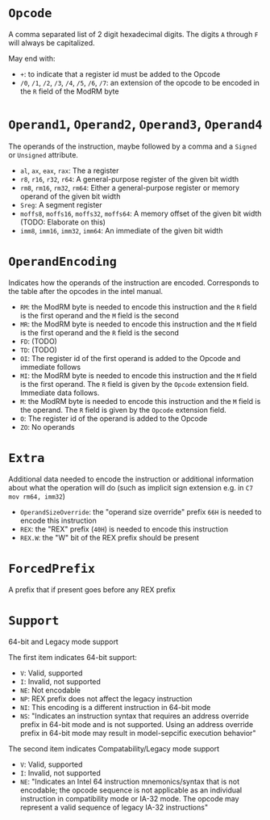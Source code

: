 # `Opcode`

A comma separated list of 2 digit hexadecimal digits. The digits `A` through `F` will always be capitalized.

May end with:
 - `+`: to indicate that a register id must be added to the Opcode
 - `/0`, `/1`, `/2`, `/3`, `/4`, `/5`, `/6`, `/7`: an extension of the opcode to be encoded in the `R` field of the ModRM byte

# `Operand1`, `Operand2`, `Operand3`, `Operand4`

The operands of the instruction, maybe followed by a comma and a `Signed` or `Unsigned` attribute.

 - `al`, `ax`, `eax`, `rax`: The a register
 - `r8`, `r16`, `r32`, `r64`: A general-purpose register of the given bit width
 - `rm8`, `rm16`, `rm32`, `rm64`: Either a general-purpose register or memory operand of the given bit width
 - `Sreg`: A segment register
 - `moffs8`, `moffs16`, `moffs32`, `moffs64`: A memory offset of the given bit width (TODO: Elaborate on this)
 - `imm8`, `imm16`, `imm32`, `imm64`: An immediate of the given bit width

# `OperandEncoding`

Indicates how the operands of the instruction are encoded. Corresponds to the table after the opcodes in the intel manual.

 - `RM`: the ModRM byte is needed to encode this instruction and the `R` field is the first operand and the `M` field is the second
 - `MR`: the ModRM byte is needed to encode this instruction and the `M` field is the first operand and the `R` field is the second
 - `FD`: (TODO)
 - `TD`: (TODO)
 - `OI`: The register id of the first operand is added to the Opcode and immediate follows
 - `MI`: the ModRM byte is needed to encode this instruction and the `M` field is the first operand. The `R` field is given by the `Opcode` extension field. Immediate data follows.
 - `M`: the ModRM byte is needed to encode this instruction and the `M` field is the operand. The `R` field is given by the `Opcode` extension field.
 - `O`: The register id of the operand is added to the Opcode
 - `ZO`: No operands

# `Extra`

Additional data needed to encode the instruction or additional information about what the operation will do (such as implicit sign extension e.g. in `C7 mov rm64, imm32`)

 - `OperandSizeOverride`: the "operand size override" prefix `66H` is needed to encode this instruction
 - `REX`: the "REX" prefix (`40H`) is needed to encode this instruction
 - `REX.W`: the "W" bit of the REX prefix should be present

# `ForcedPrefix`

A prefix that if present goes before any REX prefix

# `Support`

64-bit and Legacy mode support

The first item indicates 64-bit support:

 - `V`: Valid, supported
 - `I`: Invalid, not supported
 - `NE`: Not encodable
 - `NP`: REX prefix does not affect the legacy instruction
 - `NI`: This encoding is a different instruction in 64-bit mode
 - `NS`: "Indicates an instruction syntax that requires an address override prefix in 64-bit mode and is not supported. Using an address override prefix in 64-bit mode may result in model-sepcific execution behavior"

The second item indicates Compatability/Legacy mode support
 - `V`: Valid, supported
 - `I`: Invalid, not supported
 - `NE`: "Indicates an Intel 64 instruction mnemonics/syntax that is not encodable; the opcode sequence is not applicable as an individual instruction in compatibility mode or IA-32 mode. The opcode may represent a valid sequence of legacy IA-32 instructions"
